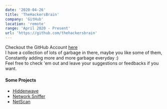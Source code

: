 ```yaml
---
date: '2020-04-26'
title: 'TheHackersBrain'
company: 'GitHub'
location: 'remote'
range: 'April 2020 - Present'
url: 'https://github.com/thehackersbrain'
---
```


Checkout the GitHub Account [here](https://github.com/thehackersbrain)<br/>
I have a collection of lots of garbage in there, maybe you like some of them, Constantly adding more and more garbage everyday :)
<br/>Feel free to check 'em out and leave your suggestions or feedbacks if you want.

#### Some Projects

- [Hiddenwave](https://github.com/thehackersbrain/hiddenwave)
- [Network Sniffer](https://github.com/thehackersbrain/networksniffer)
- [NetScan](https://github.com/thehackersbrain/netscan)
